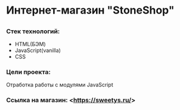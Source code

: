 
# Интернет-магазин "StoneShop"
## 
### Стек технологий:
* HTML(БЭМ)
* JavaScript(vanilla)
* СSS
### Цели проекта:
Отработка работы с модулями JavaScript
### Ссылка на магазин:  <<https://sweetys.ru/>>




